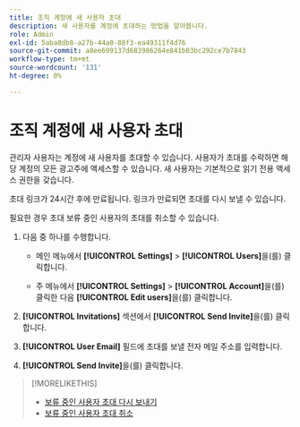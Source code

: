 ```yaml
---
title: 조직 계정에 새 사용자 초대
description: 새 사용자를 계정에 초대하는 방법을 알아봅니다.
role: Admin
exl-id: 5aba8db8-a27b-44a0-88f3-ea49311f4d76
source-git-commit: a8ee699137d683986264e841b03bc292ce7b7843
workflow-type: tm+mt
source-wordcount: '131'
ht-degree: 0%

---
```


# 조직 계정에 새 사용자 초대

관리자 사용자는 계정에 새 사용자를 초대할 수 있습니다. 사용자가 초대를 수락하면 해당 계정의 모든 광고주에 액세스할 수 있습니다. 새 사용자는 기본적으로 읽기 전용 액세스 권한을 갖습니다.

초대 링크가 24시간 후에 만료됩니다. 링크가 만료되면 초대를 다시 보낼 수 있습니다.

필요한 경우 초대 보류 중인 사용자의 초대를 취소할 수 있습니다.

1. 다음 중 하나를 수행합니다.

   * 메인 메뉴에서 **[!UICONTROL Settings]** > **[!UICONTROL Users]**&#x200B;을(를) 클릭합니다.

   * 주 메뉴에서 **[!UICONTROL Settings]** > **[!UICONTROL Account]**&#x200B;을(를) 클릭한 다음 **[!UICONTROL Edit users]**&#x200B;을(를) 클릭합니다.

1. **[!UICONTROL Invitations]** 섹션에서 **[!UICONTROL Send Invite]**&#x200B;을(를) 클릭합니다.

1. **[!UICONTROL User Email]** 필드에 초대를 보낼 전자 메일 주소를 입력합니다.

1. **[!UICONTROL Send Invite]**&#x200B;을(를) 클릭합니다.

>[!MORELIKETHIS]
>
>* [보류 중인 사용자 초대 다시 보내기](user-resend-invite.md)
>* [보류 중인 사용자 초대 취소](user-uninvite.md)

<!-- >* [Edit User Permissions or Delete a User](user-edit.md) -->
